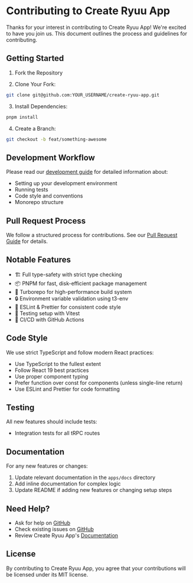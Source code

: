# Contributing to Create Ryuu App

Thanks for your interest in contributing to Create Ryuu App! We're excited to have you join us. This document outlines the process and guidelines for contributing.

## Getting Started

1. Fork the Repository

2. Clone Your Fork:

```bash
git clone git@github.com:YOUR_USERNAME/create-ryuu-app.git
```

3. Install Dependencies:

```bash
pnpm install
```

4. Create a Branch:

```bash
git checkout -b feat/something-awesome
```

## Development Workflow

Please read our [development guide](contributing/DEVELOPMENT.md) for detailed information about:

- Setting up your development environment
- Running tests
- Code style and conventions
- Monorepo structure

## Pull Request Process

We follow a structured process for contributions. See our [Pull Request Guide](contributing/PULL_REQUESTS.md) for details.

## Notable Features

- 🏗️ Full type-safety with strict type checking
- 📦 PNPM for fast, disk-efficient package management
- 🏃 Turborepo for high-performance build system
- 🔒 Environment variable validation using t3-env
- 📝 ESLint & Prettier for consistent code style
- 🧪 Testing setup with Vitest
- 🚀 CI/CD with GitHub Actions

## Code Style

We use strict TypeScript and follow modern React practices:

- Use TypeScript to the fullest extent
- Follow React 19 best practices
- Use proper component typing
- Prefer function over const for components (unless single-line return)
- Use ESLint and Prettier for code formatting

## Testing

All new features should include tests:

- Integration tests for all tRPC routes

## Documentation

For any new features or changes:

1. Update relevant documentation in the `apps/docs` directory
2. Add inline documentation for complex logic
3. Update README if adding new features or changing setup steps

## Need Help?

- Ask for help on [GitHub](https://github.com/ryuudotgg/create-ryuu-app/discussions)
- Check existing issues on [GitHub](https://github.com/ryuudotgg/create-ryuu-app/issues)
- Review Create Ryuu App's [Documentation](https://create.ryuu.gg/docs)

## License

By contributing to Create Ryuu App, you agree that your contributions will be licensed under its MIT license.
